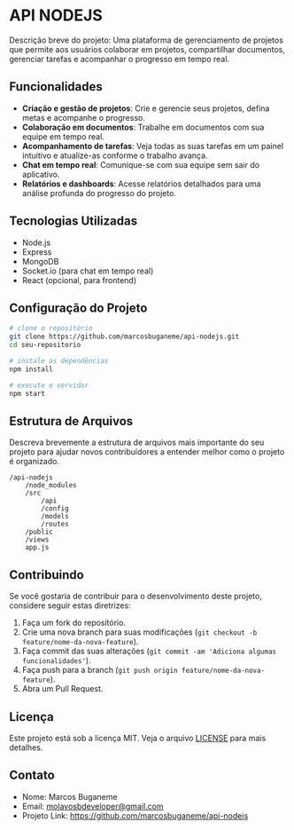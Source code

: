 
# API NODEJS

Descrição breve do projeto: Uma plataforma de gerenciamento de projetos que permite aos usuários colaborar em projetos, compartilhar documentos, gerenciar tarefas e acompanhar o progresso em tempo real.

## Funcionalidades

- **Criação e gestão de projetos**: Crie e gerencie seus projetos, defina metas e acompanhe o progresso.
- **Colaboração em documentos**: Trabalhe em documentos com sua equipe em tempo real.
- **Acompanhamento de tarefas**: Veja todas as suas tarefas em um painel intuitivo e atualize-as conforme o trabalho avança.
- **Chat em tempo real**: Comunique-se com sua equipe sem sair do aplicativo.
- **Relatórios e dashboards**: Acesse relatórios detalhados para uma análise profunda do progresso do projeto.

## Tecnologias Utilizadas

- Node.js
- Express
- MongoDB
- Socket.io (para chat em tempo real)
- React (opcional, para frontend)

## Configuração do Projeto

```bash
# clone o repositório
git clone https://github.com/marcosbuganeme/api-nodejs.git
cd seu-repositorio

# instale as dependências
npm install

# execute o servidor
npm start
```

## Estrutura de Arquivos

Descreva brevemente a estrutura de arquivos mais importante do seu projeto para ajudar novos contribuidores a entender melhor como o projeto é organizado.

```
/api-nodejs
    /node_modules
    /src
        /api
        /config
        /models
        /routes
    /public
    /views
    app.js
```

## Contribuindo

Se você gostaria de contribuir para o desenvolvimento deste projeto, considere seguir estas diretrizes:

1. Faça um fork do repositório.
2. Crie uma nova branch para suas modificações (`git checkout -b feature/nome-da-nova-feature`).
3. Faça commit das suas alterações (`git commit -am 'Adiciona algumas funcionalidades'`).
4. Faça push para a branch (`git push origin feature/nome-da-nova-feature`).
5. Abra um Pull Request.

## Licença

Este projeto está sob a licença MIT. Veja o arquivo [LICENSE](LICENSE.md) para mais detalhes.

## Contato

- Nome: Marcos Buganeme
- Email: molavosbdeveloper@gmail.com
- Projeto Link: https://github.com/marcosbuganeme/api-nodejs
